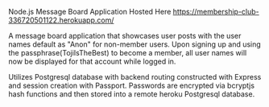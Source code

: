 Node.js Message Board Application Hosted Here https://membership-club-336720501122.herokuapp.com/

A message board application that showcases user posts with the user names default as "Anon" for non-member users. 
Upon signing up and using the passphrase(TojiIsTheBest) to become a member, all user names will now be displayed for that account while logged in.

Utilizes Postgresql database with backend routing constructed with Express and session creation with Passport.
Passwords are encrypted via bcryptjs hash functions and then stored into a remote heroku Postgresql database.
